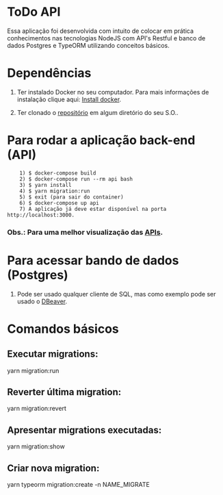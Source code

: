 # ToDo API

Essa aplicação foi desenvolvida com intuito de colocar em prática conhecimentos nas tecnologias NodeJS com API's Restful e banco de dados Postgres e TypeORM utilizando conceitos básicos.

# Dependências

1) Ter instalado Docker no seu computador. Para mais informações de instalação clique aqui: [Install docker](https://docs.docker.com/install/).

2) Ter clonado o [repositório](https://github.com/luizpaulolppa/todo-api) em algum diretório do seu S.O..

# Para rodar a aplicação back-end (API)

        1) $ docker-compose build
        2) $ docker-compose run --rm api bash
        3) $ yarn install
        4) $ yarn migration:run
        5) $ exit (para sair do container)
        6) $ docker-compose up api
        7) A aplicação já deve estar disponível na porta http://localhost:3000.
### Obs.: Para uma melhor visualização das [APIs](https://documenter.getpostman.com/view/1354700/T1LVAQ9a).

# Para acessar bando de dados (Postgres)

1) Pode ser usado qualquer cliente de SQL, mas como exemplo pode ser usado o [DBeaver](https://dbeaver.io/).

# Comandos básicos

## Executar migrations:
yarn migration:run

## Reverter última migration:
yarn migration:revert

## Apresentar migrations executadas:
yarn migration:show

## Criar nova migration:
yarn typeorm migration:create -n NAME_MIGRATE

